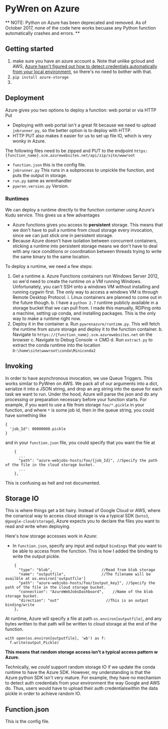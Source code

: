# PyWren on Azure 

** NOTE: Python on Azure has been deprecated and removed. As of October 2017, none of the code here works becuase any Python function automatically crashes and errors. **

## Getting started

1.  make sure you have an azure account
    a. Note that unlike gcloud and AWS, [Azure hasn't figured out how to detect credentials automatically from your local environment](https://github.com/Azure/azure-sdk-for-python/issues/1310), so there's no need to bother with that.
2. `pip install azure-storage`
2. 

## Deployment
Azure gives you two options to deploy a function: web portal or via HTTP Put
* Deploying with web portal isn't a great fit because we need to upload `jobrunner.py`, so the better option is to deploy with HTTP.
* HTTP PUT also makes it easier for us to set up file IO, which is very wonky in Azure.

The following files need to be zipped and PUT to the endpoint `https:{function_name}.scm.azurewebsites.net/api/zip/site/wwwroot`

* `function.json` this is the config file. 
* `jobrunner.py` This runs in a subprocess to unpickle the function, and puts the output in storage.
* `run.py` same as wrenhandler
* `pywren.version.py` Version.

### Runtimes
We can deploy a runtime directly to the function container using Azure's Kudu service. This gives us a few advantages

* Azure functions gives you access to **persistent** storage. This means that we don't have to pull a runtime from cloud storage every invocation, since we can just stick one in persistent storage. 
* Because Azure doesn't have isolation between concurrent containers, sticking a runtime into persistent storage means we don't have to deal with any race conditions or coordination between threads trying to write the same binary to the same location.

To deploy a runtime, we need a few steps:
1. Get a runtime 
    a. Azure Functions containers run Windows Server 2012, so we'd need to create the runtime on a VM running Windows. Unfortunately, you can't SSH onto a windows VM without installing and running cygwin first. The only way to access a windows VM is through Remote Desktop Protocol.
        i. Linux containers are planned to come out in the future though.
    b. I have a `python 2.7` runtime publicly available in a storage bucket that we can pull from. I made this manually, RDPing onto a machine, setting up conda, and installing packages. This is the only way to make a runtime right now.
2. Deploy it in the container
    a. Run `pywrenazure/runtime.py`. This will fetch the runtime from azure storage and deploy it to the function container. 
    b. Navigate to `https://{function_name}.scm.azurewebsites.net` on the browser
    c. Navigate to Debug Console -> CMD
    d. Run `extract.py` to extract the conda runtime into the location `D:\home\site\wwwroot\conda\Miniconda2`


## Invoking
In order to have asynchronous invocation, we use Queue Triggers. This works similar to PyWren on AWS. We pack all of our arguments into a dict, serialize it into a JSON string, and drop an arg string into the queue for each task we want to run. Under the hood, Azure will parse the json and do any processing or preparation necessary before your function starts. 
For example, if you want to use a file from storage `foo/*.pickle` in your function, and where `*` is some job id, then in the queue string, you could have something like

```
{
  'job_Id": 00000000.pickle
}
```
and in your `function.json` file, you could specify that you want the file at 

```
    {
      ...
      "path": "azure-webjobs-hosts/foo/{job_Id}", //Specify the path of the file in the cloud storage bucket.
      ...
    },
```
This is confusing as hell and not documented.


## Storage IO
This is where things get a bit hairy. Instead of Google Cloud or AWS, where the conanical way to access cloud storage is via a typical SDK (`boto3`, `@google-cloud/storage`), Azure expects you to declare the files you want to read and write when deploying. 

Here's how storage accesses work in Azure: 
* In `function.json`, specify any input and output `bindings` that you want to be able to access from the function. This is how I added the binding to write the output pickle. 

```
    {
      "type": "blob",                      //Read from blob storage
      "name": "outputfile",                //The filename will be availble at os.environ['outputfile']
      "path": "azure-webjobs-hosts/foo/{output_key}", //Specify the path of the file in the cloud storage bucket.
      "connection": "AzureWebJobsDashboard",    //Name of the blob storage bucket.
      "direction": "out"                     //This is an output binding/write
    },
```

At runtime, Azure will specify a file at path `os.environ[outputfile]`, and any bytes written to that path will be written to cloud storage at the end of the function.  

```
with open(os.environ[outputfile], 'wb') as f:
  f.write(output_Pickle)
```

**This means that random storage access isn't a typical access pattern w Azure.**

Technically, we _could_ support random storage IO if we update the conda runtime to have the Azure SDK. However, my understanding is that the Azure python SDK isn't very mature. For example, they have no mechanism to detect auth credentials from your environment the way Google and AWS do. Thus, users would have to upload their auth credentialswithin the data pickle in order to achieve random IO.

## Function.json
This is the config file. 

